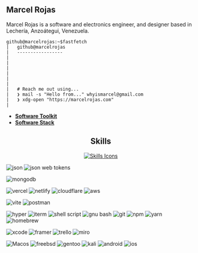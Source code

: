 ## Marcel Rojas
Marcel Rojas is a software and electronics engineer, and designer based in Lechería, Anzoátegui, Venezuela.

```
github@marcelrojas:~$fastfetch
|   github@marcelrojas
|   -----------------
|
|   
|
|
|   
|
|   # Reach me out using... 
|   ❯ mail -s "Hello from..." whyismarcel@gmail.com
|   ❯ xdg-open "https://marcelrojas.com"
|
```

<ul>
  <li>
    <a href=""><strong>Software Toolkit</strong></a>
  </li>
  <li>
    <a href=""><strong>Software Stack</strong></a>
  </li>
</ul>

<h2 align="center">Skills</h2>
<p align="center">
  <a href="">
    <img src="https://skillicons.dev/icons?i=c,cpp,cs,rust,androidstudio,mysql,firebase,python,ts,js,css,html,arch,dotnet,go,godot,supabase,vscode,visualstudio,npm,linux,flutter,angular,apple,arduino,astro,blender,bsd,cloudflare,debian,figma,kotlin,laravel,lua,md,neovim,notion,p5js,pkl,postgres,pycharm,py,react,remix,svelte,nextjs,nuxtjs,regex,raspberrypi,ruby,supabase,svg,tailwind,threejs,ubuntu,unity,unreal,webflow,windows,yarn,xd" alt="Skills Icons" />
  </a>
</p>

![json](https://img.shields.io/badge/json-323330?style=for-the-badge&logo=json&logoColor=white)
![json web tokens](https://img.shields.io/badge/json_web_tokens-323330?style=for-the-badge&logo=json-web-tokens&logoColor=white)


![mongodb](https://img.shields.io/badge/mongodb-4EA94B?style=for-the-badge&logo=mongodb&logoColor=white)


![vercel](https://img.shields.io/badge/vercel-000000?style=for-the-badge&logo=vercel&logoColor=white)
![netlify](https://img.shields.io/badge/netlify-00C7B7?style=for-the-badge&logo=netlify&logoColor=white)
![cloudflare](https://img.shields.io/badge/cloudflare-F38020?style=for-the-badge&logo=cloudflare&logoColor=white)
![aws](https://img.shields.io/badge/aws-232F3E?style=for-the-badge&logo=amazon-aws&logoColor=white)

![vite](https://img.shields.io/badge/vite-646CFF?style=for-the-badge&logo=vite&logoColor=white)
![postman](https://img.shields.io/badge/postman-FF6C37?style=for-the-badge&logo=postman&logoColor=white)


![hyper](https://img.shields.io/badge/hyper-000000?style=for-the-badge&logo=hyper&logoColor=white)
![iterm](https://img.shields.io/badge/iterm2-000000?style=for-the-badge&logo=iterm2&logoColor=white)
![shell script](https://img.shields.io/badge/shell_script-121011?style=for-the-badge&logo=gnu-bash&logoColor=white)
![gnu bash](https://img.shields.io/badge/GNU%20Bash-4EAA25?style=for-the-badge&logo=GNU%20Bash&logoColor=white)
![git](https://img.shields.io/badge/Git-E44C30?style=for-the-badge&logo=git&logoColor=white)
![npm](https://img.shields.io/badge/npm-CB3837?style=for-the-badge&logo=npm&logoColor=white)
![yarn](https://img.shields.io/badge/yarn-2C8EBB?style=for-the-badge&logo=yarn&logoColor=white)
![homebrew](https://img.shields.io/badge/homebrew-FBB040?style=for-the-badge&logo=homebrew&logoColor=black)


![xcode](https://img.shields.io/badge/xcode-007ACC?style=for-the-badge&logo=xcode&logoColor=white)
![framer](https://img.shields.io/badge/framer-0055FF?style=for-the-badge&logo=framer&logoColor=white)
![trello](https://img.shields.io/badge/trello-0052CC?style=for-the-badge&logo=trello&logoColor=white)
![miro](https://img.shields.io/badge/miro-050038?style=for-the-badge&logo=miro&logoColor=white)


![Macos](https://img.shields.io/badge/Mac_OS-999999?style=for-the-badge&logo=macos&logoColor=white)
![freebsd](https://img.shields.io/badge/freebsd-AB2B28?style=for-the-badge&logo=freebsd&logoColor=white)
![gentoo](https://img.shields.io/badge/gentoo-54487A?style=for-the-badge&logo=gentoo&logoColor=white)
![kali](https://img.shields.io/badge/kali_linux-557C94?style=for-the-badge&logo=kali-linux&logoColor=white)
![android](https://img.shields.io/badge/android-3DDC84?style=for-the-badge&logo=android&logoColor=white)
![ios](https://img.shields.io/badge/iOS-000000?style=for-the-badge&logo=ios&logoColor=white)
